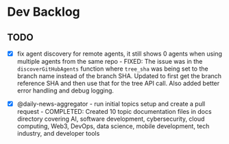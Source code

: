 # Dev Backlog

## TODO

- [x] fix agent discovery for remote agents, it still shows 0 agents when using multiple agents from the same repo - FIXED: The issue was in the `discoverGitHubAgents` function where `tree_sha` was being set to the branch name instead of the branch SHA. Updated to first get the branch reference SHA and then use that for the tree API call. Also added better error handling and debug logging.

- [x] @daily-news-aggregator - run initial topics setup and create a pull request - COMPLETED: Created 10 topic documentation files in docs directory covering AI, software development, cybersecurity, cloud computing, Web3, DevOps, data science, mobile development, tech industry, and developer tools